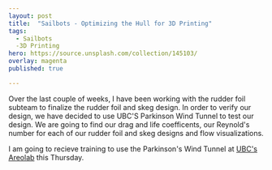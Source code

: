```yaml
---
layout: post
title:  "Sailbots - Optimizing the Hull for 3D Printing"
tags:
  - Sailbots
  -3D Printing
hero: https://source.unsplash.com/collection/145103/
overlay: magenta
published: true

---
```

Over the last couple of weeks, I have been working with the rudder foil subteam to finalize the rudder foil and skeg design.  In order to verify our design, we have decided to use UBC'S Parkinson Wind Tunnel to test our design. We are going to find our drag and life coefficents, our Reynold's number for each of our rudder foil and skeg designs and flow visualizations. 

I am going to recieve training to use the Parkinson's Wind Tunnel at [UBC's Areolab](http://mech.ubc.ca/aerolab/facilities/) this Thursday.  
